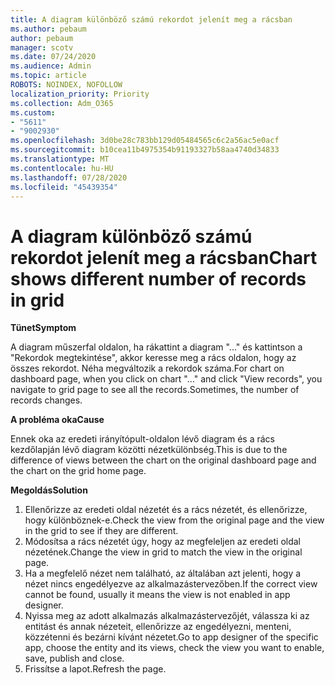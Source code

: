 ```yaml
---
title: A diagram különböző számú rekordot jelenít meg a rácsban
ms.author: pebaum
author: pebaum
manager: scotv
ms.date: 07/24/2020
ms.audience: Admin
ms.topic: article
ROBOTS: NOINDEX, NOFOLLOW
localization_priority: Priority
ms.collection: Adm_O365
ms.custom:
- "5611"
- "9002930"
ms.openlocfilehash: 3d0be28c783bb129d05484565c6c2a56ac5e0acf
ms.sourcegitcommit: b10cea11b4975354b91193327b58aa4740d34833
ms.translationtype: MT
ms.contentlocale: hu-HU
ms.lasthandoff: 07/28/2020
ms.locfileid: "45439354"
---
```

# <a name="chart-shows-different-number-of-records-in-grid"></a><span data-ttu-id="5d61f-102">A diagram különböző számú rekordot jelenít meg a rácsban</span><span class="sxs-lookup"><span data-stu-id="5d61f-102">Chart shows different number of records in grid</span></span>

<span data-ttu-id="5d61f-103">**Tünet**</span><span class="sxs-lookup"><span data-stu-id="5d61f-103">**Symptom**</span></span>

<span data-ttu-id="5d61f-104">A diagram műszerfal oldalon, ha rákattint a diagram "..." és kattintson a "Rekordok megtekintése", akkor keresse meg a rács oldalon, hogy az összes rekordot. Néha megváltozik a rekordok száma.</span><span class="sxs-lookup"><span data-stu-id="5d61f-104">For chart on dashboard page, when you click on chart "…" and click "View records", you navigate to grid page to see all the records.Sometimes, the number of records changes.</span></span>

<span data-ttu-id="5d61f-105">**A probléma oka**</span><span class="sxs-lookup"><span data-stu-id="5d61f-105">**Cause**</span></span>

<span data-ttu-id="5d61f-106">Ennek oka az eredeti irányítópult-oldalon lévő diagram és a rács kezdőlapján lévő diagram közötti nézetkülönbség.</span><span class="sxs-lookup"><span data-stu-id="5d61f-106">This is due to the difference of views between the chart on the original dashboard page and the chart on the grid home page.</span></span>  

<span data-ttu-id="5d61f-107">**Megoldás**</span><span class="sxs-lookup"><span data-stu-id="5d61f-107">**Solution**</span></span>

1. <span data-ttu-id="5d61f-108">Ellenőrizze az eredeti oldal nézetét és a rács nézetét, és ellenőrizze, hogy különböznek-e.</span><span class="sxs-lookup"><span data-stu-id="5d61f-108">Check the view from the original page and the view in the grid to see if they are different.</span></span>
2. <span data-ttu-id="5d61f-109">Módosítsa a rács nézetét úgy, hogy az megfeleljen az eredeti oldal nézetének.</span><span class="sxs-lookup"><span data-stu-id="5d61f-109">Change the view in grid to match the view in the original page.</span></span>
3. <span data-ttu-id="5d61f-110">Ha a megfelelő nézet nem található, az általában azt jelenti, hogy a nézet nincs engedélyezve az alkalmazástervezőben.</span><span class="sxs-lookup"><span data-stu-id="5d61f-110">If the correct view cannot be found, usually it means the view is not enabled in app designer.</span></span>
4. <span data-ttu-id="5d61f-111">Nyissa meg az adott alkalmazás alkalmazástervezőjét, válassza ki az entitást és annak nézeteit, ellenőrizze az engedélyezni, menteni, közzétenni és bezárni kívánt nézetet.</span><span class="sxs-lookup"><span data-stu-id="5d61f-111">Go to app designer of the specific app, choose the entity and its views, check the view you want to enable, save, publish and close.</span></span>
5. <span data-ttu-id="5d61f-112">Frissítse a lapot.</span><span class="sxs-lookup"><span data-stu-id="5d61f-112">Refresh the page.</span></span>